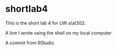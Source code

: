 # shortlab4
This is the short lab 4 for UW stat302.

A line I wrote using the shell on my local computer

A commit from RStudio
